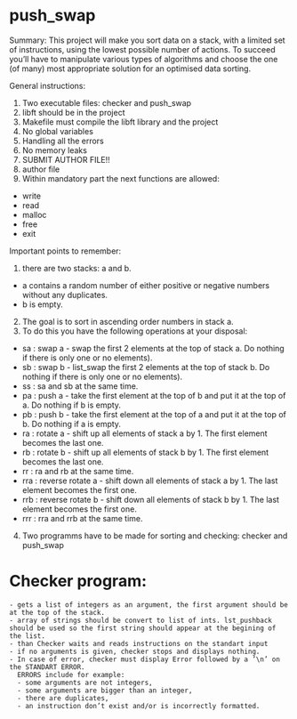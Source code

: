 # push_swap
Summary: This project will make you sort data on a stack, with a limited set of instructions, using the lowest possible number of actions. To succeed you’ll have to manipulate various types of algorithms and choose the one (of many) most appropriate solution for an optimised data sorting.

General instructions:

1. Two executable files: checker and push_swap
2. libft should be in the project
3. Makefile must compile the libft library and the project
4. No global variables
5. Handling all the errors
6. No memory leaks
7. SUBMIT AUTHOR FILE!!
8. author file
9. Within mandatory part the next functions are allowed: 
  - write
  - read
  - malloc
  - free
  - exit

Important points to remember:

1. there are two stacks: a and b. 
  - a contains a random number of either positive or negative numbers without any duplicates.
  - b is empty.
2. The goal is to sort in ascending order numbers in stack a.
3. To do this you have the following operations at your disposal:
  - sa : swap a - swap the first 2 elements at the top of stack a. Do nothing if there is only one or no elements).
  - sb : swap b - list_swap the first 2 elements at the top of stack b. Do nothing if there is only one or no elements).
  - ss : sa and sb at the same time.
  - pa : push a - take the first element at the top of b and put it at the top of a. Do nothing if b is empty.
  - pb : push b - take the first element at the top of a and put it at the top of b. Do nothing if a is empty.
  - ra : rotate a - shift up all elements of stack a by 1. The first element becomes the last one.
  - rb : rotate b - shift up all elements of stack b by 1. The first element becomes the last one.
  - rr : ra and rb at the same time.
  - rra : reverse rotate a - shift down all elements of stack a by 1. The last element becomes the first one.
  - rrb : reverse rotate b - shift down all elements of stack b by 1. The last element becomes the first one.
  - rrr : rra and rrb at the same time.
  
  4. Two programms have to be made for sorting and checking: checker and push_swap
  
  # Checker program:
  
  
    - gets a list of integers as an argument, the first argument should be at the top of the stack.
    - array of strings should be convert to list of ints. lst_pushback should be used so the first string should appear at the begining of the list.
    - than Checker waits and reads instructions on the standart input 
    - if no arguments is given, checker stops and displays nothing. 
    - In case of error, checker must display Error followed by a ’\n’ on the STANDART ERROR.
      ERRORS include for example: 
      - some arguments are not integers, 
      - some arguments are bigger than an integer, 
      - there are duplicates, 
      - an instruction don’t exist and/or is incorrectly formatted.


